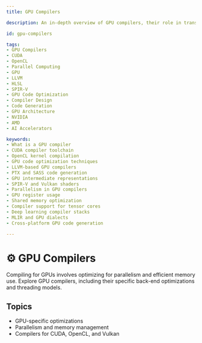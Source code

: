 ```yaml
---
title: GPU Compilers

description: An in-depth overview of GPU compilers, their role in translating high-level code to GPU-executable instructions, and how they optimize for parallelism, memory, and performance.

id: gpu-compilers

tags:
- GPU Compilers
- CUDA
- OpenCL
- Parallel Computing
- GPU
- LLVM
- HLSL
- SPIR-V
- GPU Code Optimization
- Compiler Design
- Code Generation
- GPU Architecture
- NVIDIA
- AMD
- AI Accelerators

keywords:
- What is a GPU compiler  
- CUDA compiler toolchain  
- OpenCL kernel compilation  
- GPU code optimization techniques  
- LLVM-based GPU compilers  
- PTX and SASS code generation  
- GPU intermediate representations  
- SPIR-V and Vulkan shaders  
- Parallelism in GPU compilers  
- GPU register usage  
- Shared memory optimization  
- Compiler support for tensor cores  
- Deep learning compiler stacks  
- MLIR and GPU dialects  
- Cross-platform GPU code generation

---
```

# ⚙️ GPU Compilers

Compiling for GPUs involves optimizing for parallelism and efficient memory use. Explore GPU compilers, including their specific back-end optimizations and threading models.

## Topics

- GPU-specific optimizations
- Parallelism and memory management
- Compilers for CUDA, OpenCL, and Vulkan
